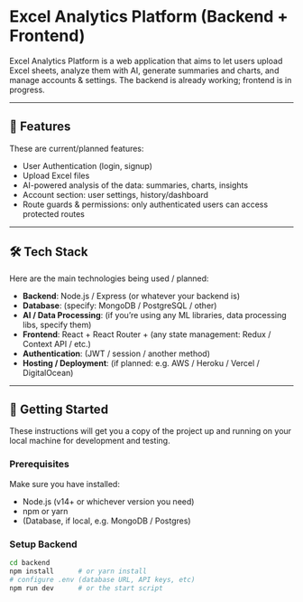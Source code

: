 # Excel Analytics Platform (Backend + Frontend)

Excel Analytics Platform is a web application that aims to let users upload Excel sheets, analyze them with AI, generate summaries and charts, and manage accounts & settings. The backend is already working; frontend is in progress.

---

## 🚀 Features

These are current/planned features:

- User Authentication (login, signup)
- Upload Excel files
- AI-powered analysis of the data: summaries, charts, insights
- Account section: user settings, history/dashboard
- Route guards & permissions: only authenticated users can access protected routes

---

## 🛠 Tech Stack

Here are the main technologies being used / planned:

- **Backend**: Node.js / Express (or whatever your backend is)
- **Database**: (specify: MongoDB / PostgreSQL / other)  
- **AI / Data Processing**: (if you’re using any ML libraries, data processing libs, specify them)  
- **Frontend**: React + React Router + (any state management: Redux / Context API / etc.)  
- **Authentication**: (JWT / session / another method)  
- **Hosting / Deployment**: (if planned: e.g. AWS / Heroku / Vercel / DigitalOcean)

---

## 🔧 Getting Started

These instructions will get you a copy of the project up and running on your local machine for development and testing.

### Prerequisites

Make sure you have installed:

- Node.js (v14+ or whichever version you need)  
- npm or yarn  
- (Database, if local, e.g. MongoDB / Postgres)  

### Setup Backend

```bash
cd backend
npm install      # or yarn install
# configure .env (database URL, API keys, etc)
npm run dev      # or the start script
